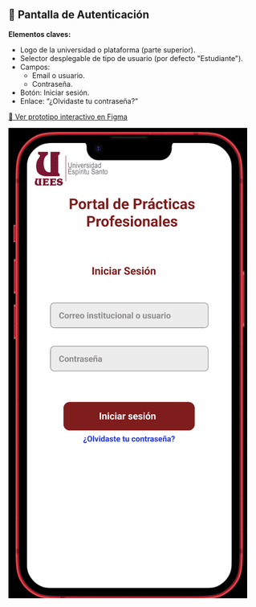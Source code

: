 
## 🔐 Pantalla de Autenticación

**Elementos claves:**

- Logo de la universidad o plataforma (parte superior).  
- Selector desplegable de tipo de usuario (por defecto "Estudiante").  
- Campos:
  - Email o usuario.  
  - Contraseña.  
- Botón: Iniciar sesión.  
- Enlace: “¿Olvidaste tu contraseña?”  

[🔗 Ver prototipo interactivo en Figma](https://www.figma.com/proto/j0V39vu9UWRNKr74xZncYf/Portal-de-Pr%C3%A1cticas---Estudiante?node-id=2-4&p=f&t=OjueuoohjoiThoo2-1&scaling=scale-down&content-scaling=fixed&page-id=0%3A1)


![Pantalla de autenticación](Pantalla_Login.png)


